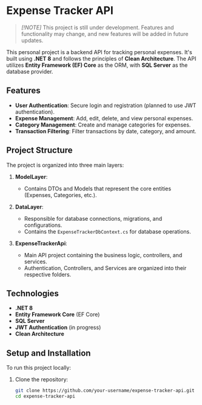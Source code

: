# Expense Tracker API
> _[!NOTE]_
> This project is still under development. Features and functionality may change, and new features will be added in future updates.

This personal project is a backend API for tracking personal expenses. It's built using **.NET 8** and follows the principles of **Clean Architecture**. The API utilizes **Entity Framework (EF) Core** as the ORM, with **SQL Server** as the database provider.

## Features

- **User Authentication**: Secure login and registration (planned to use JWT authentication).
- **Expense Management**: Add, edit, delete, and view personal expenses.
- **Category Management**: Create and manage categories for expenses.
- **Transaction Filtering**: Filter transactions by date, category, and amount.

## Project Structure

The project is organized into three main layers:

1. **ModelLayer**:
   - Contains DTOs and Models that represent the core entities (Expenses, Categories, etc.).

2. **DataLayer**:
   - Responsible for database connections, migrations, and configurations.
   - Contains the `ExpenseTrackerDbContext.cs` for database operations.

3. **ExpenseTrackerApi**:
   - Main API project containing the business logic, controllers, and services.
   - Authentication, Controllers, and Services are organized into their respective folders.

## Technologies

- **.NET 8**
- **Entity Framework Core** (EF Core)
- **SQL Server**
- **JWT Authentication** (in progress)
- **Clean Architecture**

## Setup and Installation

To run this project locally:

1. Clone the repository:
   ```bash
   git clone https://github.com/your-username/expense-tracker-api.git
   cd expense-tracker-api
